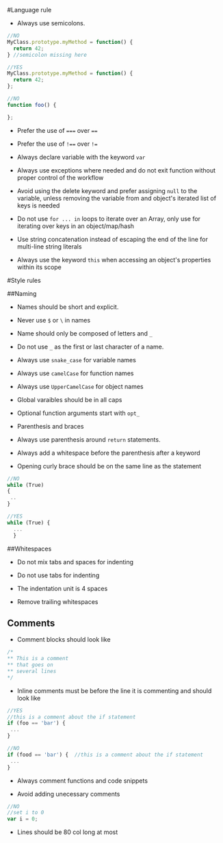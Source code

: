 #Language rule


* Always use semicolons.

```javascript
//NO
MyClass.prototype.myMethod = function() {
  return 42;
} //semicolon missing here

//YES
MyClass.prototype.myMethod = function() {
  return 42;
};

//NO
function foo() {

};
```

* Prefer the use of `===` over `==`

* Prefer the use of `!==` over `!=`

* Always declare variable with the keyword `var`

* Always use exceptions where needed and do not exit function without proper control of the workflow

* Avoid using the delete keyword and prefer assigning `null` to the variable, unless removing the variable from and object's iterated list of keys is needed

* Do not use `for ... in` loops to iterate over an Array, only use for iterating over keys in an object/map/hash

* Use string concatenation instead of escaping the end of the line for multi-line string literals

* Always use the keyword `this` when accessing an object's properties within its scope

#Style rules

##Naming

* Names should be short and explicit.

* Never use `$` or `\` in names

* Name should only be composed of letters and `_`

* Do not use `_` as the first or last character of a name.

* Always use `snake_case` for variable names

* Always use `camelCase` for function names

* Always use `UpperCamelCase` for object names

* Global varaibles should be in all caps

* Optional function arguments start with `opt_`

* Parenthesis and braces

* Always use parenthesis around `return` statements.

* Always add a whitespace before the parenthesis after a keyword

* Opening curly brace should be on the same line as the statement

```javascript
//NO
while (True)
{
 ..
}

//YES
while (True) {
  ...
  }
```

##Whitespaces

* Do not mix tabs and spaces for indenting

* Do not use tabs for indenting

* The indentation unit is 4 spaces

* Remove trailing whitespaces

## Comments

* Comment blocks should look like

```javascript
/*
** This is a comment
** that goes on
** several lines
*/
```

* Inline comments must be before the line it is commenting and should look like

```javascript
//YES
//this is a comment about the if statement
if (foo == 'bar') {
 ...
}

//NO
if (food == 'bar') {  //this is a comment about the if statement
 ...
}
```

* Always comment functions and code snippets

* Avoid adding unecessary comments

```javascript
//NO
//set i to 0
var i = 0;
```

* Lines should be 80 col long at most

